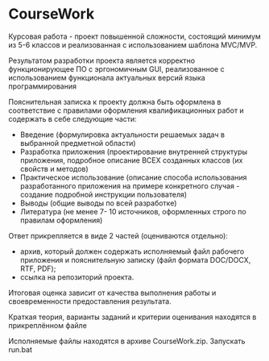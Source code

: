 # CourseWork
Курсовая работа - проект повышенной сложности, состоящий минимум из 5-6 классов и реализованная с использованием шаблона MVC/MVP.

Результатом разработки проекта является корректно функционирующее ПО с эргономичным GUI, реализованное с использованием функционала актуальных версий языка программирования

Пояснительная записка к проекту должна быть оформлена в соответствие с правилами оформления квалификационных работ и содержать в себе следующие части:
<ul>
<li>Введение (формулировка актуальности решаемых задач в выбранной предметной области)</li>

<li>Разработка приложения (проектирование внутренней структуры приложения, подробное описание ВСЕХ созданных классов (их свойств и методов)</li>

<li>Практическое использование (описание способа использования разработанного приложения на примере конкретного случая - создание подробной инструкции пользователя)</li>

<li>Выводы (общие выводы по всей разработке)</li>

<li>Литература (не менее 7- 10 источников, оформленных строго по правилам оформления)</li>
</ul>
Ответ прикрепляется в виде 2 частей (оцениваются отдельно):
<ul>
<li>архив, который должен содержать исполняемый файл рабочего приложения и пояснительную записку (файл формата DOC/DOCX, RTF, PDF);</li>

<li>ссылка на репозиторий проекта.</li>
</ul>
Итоговая оценка зависит от качества выполнения работы и своевременности предоставления результата.

Краткая теория, варианты заданий и критерии оценивания находятся в прикреплённом файле

Исполняемые файлы находятся в архиве CourseWork.zip. Запускать run.bat
